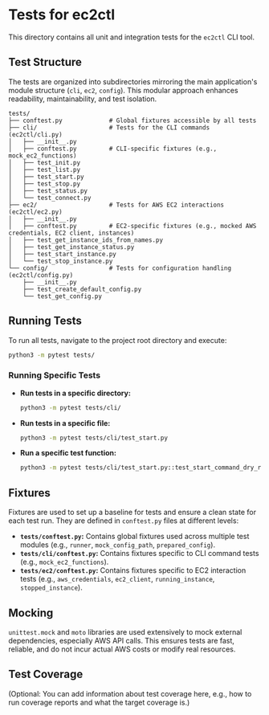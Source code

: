 # Tests for ec2ctl

This directory contains all unit and integration tests for the `ec2ctl` CLI tool.

## Test Structure

The tests are organized into subdirectories mirroring the main application's module structure (`cli`, `ec2`, `config`). This modular approach enhances readability, maintainability, and test isolation.

```
tests/
├── conftest.py             # Global fixtures accessible by all tests
├── cli/                    # Tests for the CLI commands (ec2ctl/cli.py)
│   ├── __init__.py
│   ├── conftest.py         # CLI-specific fixtures (e.g., mock_ec2_functions)
│   ├── test_init.py
│   ├── test_list.py
│   ├── test_start.py
│   ├── test_stop.py
│   ├── test_status.py
│   └── test_connect.py
├── ec2/                    # Tests for AWS EC2 interactions (ec2ctl/ec2.py)
│   ├── __init__.py
│   ├── conftest.py         # EC2-specific fixtures (e.g., mocked AWS credentials, EC2 client, instances)
│   ├── test_get_instance_ids_from_names.py
│   ├── test_get_instance_status.py
│   ├── test_start_instance.py
│   └── test_stop_instance.py
└── config/                 # Tests for configuration handling (ec2ctl/config.py)
    ├── __init__.py
    ├── test_create_default_config.py
    └── test_get_config.py
```

## Running Tests

To run all tests, navigate to the project root directory and execute:

```bash
python3 -m pytest tests/
```

### Running Specific Tests

-   **Run tests in a specific directory:**

    ```bash
    python3 -m pytest tests/cli/
    ```

-   **Run tests in a specific file:**

    ```bash
    python3 -m pytest tests/cli/test_start.py
    ```

-   **Run a specific test function:**

    ```bash
    python3 -m pytest tests/cli/test_start.py::test_start_command_dry_run
    ```

## Fixtures

Fixtures are used to set up a baseline for tests and ensure a clean state for each test run. They are defined in `conftest.py` files at different levels:

-   **`tests/conftest.py`:** Contains global fixtures used across multiple test modules (e.g., `runner`, `mock_config_path`, `prepared_config`).
-   **`tests/cli/conftest.py`:** Contains fixtures specific to CLI command tests (e.g., `mock_ec2_functions`).
-   **`tests/ec2/conftest.py`:** Contains fixtures specific to EC2 interaction tests (e.g., `aws_credentials`, `ec2_client`, `running_instance`, `stopped_instance`).

## Mocking

`unittest.mock` and `moto` libraries are used extensively to mock external dependencies, especially AWS API calls. This ensures tests are fast, reliable, and do not incur actual AWS costs or modify real resources.

## Test Coverage

(Optional: You can add information about test coverage here, e.g., how to run coverage reports and what the target coverage is.)
